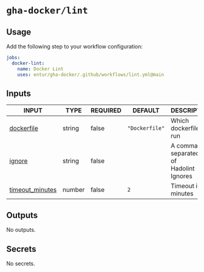 # `gha-docker/lint`

## Usage

Add the following step to your workflow configuration:

```yml
jobs:
  docker-lint:
    name: Docker Lint
    uses: entur/gha-docker/.github/workflows/lint.yml@main
```

## Inputs

<!-- AUTO-DOC-INPUT:START - Do not remove or modify this section -->

|                                     INPUT                                     |  TYPE  | REQUIRED |    DEFAULT     |                   DESCRIPTION                   |
|-------------------------------------------------------------------------------|--------|----------|----------------|-------------------------------------------------|
|        <a name="input_dockerfile"></a>[dockerfile](#input_dockerfile)         | string |  false   | `"Dockerfile"` |             Which dockerfile to run             |
|              <a name="input_ignore"></a>[ignore](#input_ignore)               | string |  false   |                | A comma separated list of <br>Hadolint Ignores  |
| <a name="input_timeout_minutes"></a>[timeout_minutes](#input_timeout_minutes) | number |  false   |      `2`       |               Timeout in minutes                |

<!-- AUTO-DOC-INPUT:END -->

## Outputs

<!-- AUTO-DOC-OUTPUT:START - Do not remove or modify this section -->
No outputs.
<!-- AUTO-DOC-OUTPUT:END -->

## Secrets

<!-- AUTO-DOC-SECRETS:START - Do not remove or modify this section -->
No secrets.
<!-- AUTO-DOC-SECRETS:END -->
